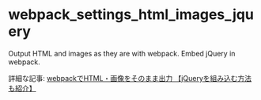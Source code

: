 # webpack_settings_html_images_jquery
Output HTML and images as they are with webpack. Embed jQuery in webpack.

詳細な記事: [webpackでHTML・画像をそのまま出力 【jQueryを組み込む方法も紹介】](https://it-web-life.com/webpack_settings_html_images_jquery/)
